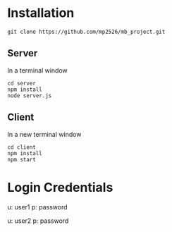 # Installation #

```
git clone https://github.com/mp2526/mb_project.git
```

## Server ##

In a terminal window

```
cd server
npm install
node server.js
```

## Client ##

In a new terminal window

```
cd client
npm install
npm start
```

# Login Credentials #

u: user1
p: password

u: user2
p: password